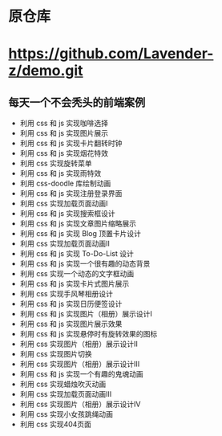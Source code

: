 # 原仓库

# https://github.com/Lavender-z/demo.git

## 每天一个不会秃头的前端案例

* 利用 css 和 js 实现咖啡选择
* 利用 css 和 js 实现图片展示
* 利用 css 和 js 实现卡片翻转时钟
* 利用 css 和 js 实现烟花特效
* 利用 css 实现旋转菜单
* 利用 css 和 js 实现雨特效
* 利用 css-doodle 库绘制动画
* 利用 css 和 js 实现注册登录界面
* 利用 css 实现加载页面动画Ⅰ
* 利用 css 和 js 实现搜索框设计
* 利用 css 和 js 实现文章图片缩略展示
* 利用 css 和 js 实现 Blog 顶置卡片设计
* 利用 css 实现加载页面动画Ⅱ
* 利用 css 和 js 实现 To-Do-List 设计
* 利用 css 和 js 实现一个很有趣的动态背景
* 利用 css 实现一个动态的文字框动画
* 利用 css 和 js 实现卡片式图片展示
* 利用 css 实现手风琴相册设计
* 利用 css 和 js 实现日历便签设计
* 利用 css 和 js 实现图片（相册）展示设计Ⅰ
* 利用 css 和 js 实现图片展示效果
* 利用 css 和 js 实现悬停时有旋转效果的图标
* 利用 css 实现图片（相册）展示设计Ⅱ
* 利用 css 实现图片切换
* 利用 css 实现图片（相册）展示设计Ⅲ
* 利用 css 和 js 实现一个有趣的鬼魂动画
* 利用 css 实现蜡烛吹灭动画
* 利用 css 实现加载页面动画Ⅲ
* 利用 css 实现图片（相册）展示设计Ⅳ
* 利用 css 实现小女孩跳绳动画
* 利用 css 实现404页面